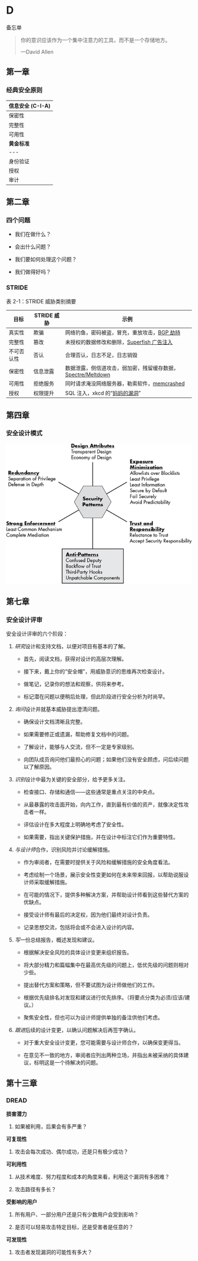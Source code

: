 # D

备忘单

> 你的意识应该作为一个集中注意力的工具，而不是一个存储地方。
> 
> —David Allen

## 第一章

### 经典安全原则

| **信息安全 (C-I-A)** |
| --- |
| 保密性 | 仅允许授权的数据访问—不泄露信息 |
| 完整性 | 保持数据的准确性—不允许未经授权的修改或删除 |
| 可用性 | 保持数据可用性—不允许显著延迟或未经授权的关闭 |
| **黄金标准** |
| --- |
| 身份验证 | 高保障的主体身份确认 |
| 授权 | 仅可靠地允许经身份验证的主体执行操作 |
| 审计 | 维护一个可靠的记录，供检查主体的操作 |

## 第二章

### 四个问题

+   我们在做什么？

+   会出什么问题？

+   我们要如何处理这个问题？

+   我们做得好吗？

### STRIDE

表 2-1：STRIDE 威胁类别摘要

| **目标** | **STRIDE 威胁** | **示例** |
| --- | --- | --- |
| 真实性 | 欺骗 | 网络钓鱼，密码被盗，冒充，重放攻击，[BGP 劫持](https://www.cloudflare.com/learning/security/glossary/bgp-hijacking/) |
| 完整性 | 篡改 | 未授权的数据修改和删除，[Superfish 广告注入](https://us-cert.cisa.gov/ncas/alerts/TA15-051A) |
| 不可否认性 | 否认 | 合理否认，日志不足，日志销毁 |
| 保密性 | 信息泄露 | 数据泄露，侧信道攻击，弱加密，残留缓存数据，[Spectre/Meltdown](https://meltdownattack.com/) |
| 可用性 | 拒绝服务 | 同时请求淹没网络服务器，勒索软件，[memcrashed](https://blog.cloudflare.com/memcrashed-major-amplification-attacks-from-port-11211/) |
| 授权 | 权限提升 | SQL 注入，xkcd 的“[妈妈的漏洞](https://xkcd.com/327/)” |

## 第四章

### 安全设计模式

![f04001](img/f04001.png)

## 第七章

### 安全设计评审

安全设计评审的六个阶段：

1.  *研究*设计和支持文档，以便对项目有基本的了解。

    +   首先，阅读文档，获得对设计的高层次理解。

    +   接下来，戴上你的“安全帽”，用威胁意识的思维再次检查设计。

    +   做笔记，记录你的想法和观察，供将来参考。

    +   标记潜在问题以便稍后处理，但此阶段进行安全分析为时尚早。

1.  *询问*设计并就基本威胁提出澄清问题。

    +   确保设计文档清晰且完整。

    +   如果需要修正或遗漏，帮助修复文档中的问题。

    +   了解设计，能够与人交流，但不一定是专家级别。

    +   向团队成员询问他们最担心的问题；如果他们没有安全顾虑，问后续问题以了解原因。

1.  *识别*设计中最为关键的安全部分，给予更多关注。

    +   检查接口、存储和通信——这些通常是重点关注的中央点。

    +   从最暴露的攻击面开始，向内工作，直到最有价值的资产，就像决定性攻击者一样。

    +   评估设计在多大程度上明确地考虑了安全性。

    +   如果需要，指出关键保护措施，并在设计中标注它们作为重要特性。

1.  *与设计师*合作，识别风险并讨论缓解措施。

    +   作为审阅者，在需要时提供关于风险和缓解措施的安全角度看法。

    +   考虑绘制一个场景，展示安全性变更如何在未来带来回报，以帮助说服设计师采取缓解措施。

    +   在可能的情况下，提供多种解决方案，并帮助设计师看到这些替代方案的优缺点。

    +   接受设计师有最后的决定权，因为他们最终对设计负责。

    +   记录思想交流，包括将会或不会进入设计的内容。

1.  *写*一份总结报告，概述发现和建议。

    +   根据解决安全风险的具体设计变更来组织报告。

    +   将大部分精力和篇幅集中在最高优先级的问题上，低优先级的问题则相对少些。

    +   提出替代方案和策略，但不要试图为设计师做他们的工作。

    +   根据优先级排名对发现和建议进行优先排序。（将要点分类为必须/应该/建议。）

    +   聚焦安全性，但也可以为设计师提供单独的备注供他们考虑。

1.  *跟进*后续的设计变更，以确认问题解决后再签字确认。

    +   对于重大安全设计变更，您可能需要与设计师合作，以确保变更得当。

    +   在意见不一致的地方，审阅者应列出两种立场，并指出未被采纳的具体建议，标明这是一个待解决的问题。

## 第十三章

### DREAD

**损害潜力**

1.  如果被利用，后果会有多严重？

**可复现性**

1.  攻击会每次成功、偶尔成功，还是只有极少成功？

**可利用性**

1.  从技术难度、努力程度和成本的角度来看，利用这个漏洞有多困难？

1.  攻击路径有多长？

**受影响的用户**

1.  所有用户、一部分用户还是只有少数用户会受到影响？

1.  是否可以轻易攻击特定目标，还是受害者是任意的？

**可发现性**

1.  攻击者发现漏洞的可能性有多大？
